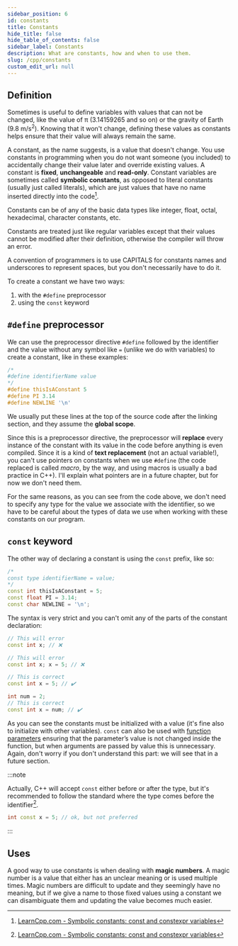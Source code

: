 ```yaml
---
sidebar_position: 6
id: constants
title: Constants
hide_title: false
hide_table_of_contents: false
sidebar_label: Constants
description: What are constants, how and when to use them.
slug: /cpp/constants
custom_edit_url: null
---
```



## Definition

Sometimes is useful to define variables with values that can not be changed, like the value of π 
(3.14159265 and so on) or the gravity of Earth (9.8 m/s<sup>2</sup>). Knowing that it won't 
change, defining these values as constants helps ensure that their value will always remain the 
same.

A constant, as the name suggests, is a value that doesn't change. You use constants in programming 
when you do not want someone (you included) to accidentally change their value later and override 
existing values. A constant is **fixed**, **unchangeable** and **read-only**. Constant variables 
are sometimes called **symbolic constants**, as opposed to literal constants (usually just called 
literals), which are just values that have no name inserted directly into the code[^1].

Constants can be of any of the basic data types like integer, float, octal, hexadecimal, character 
constants, etc.

Constants are treated just like regular variables except that their values cannot be modified 
after their definition, otherwise the compiler will throw an error.

A convention of programmers is to use CAPITALS for constants names and underscores to represent 
spaces, but you don't necessarily have to do it.

To create a constant we have two ways: 
1. with the `#define` preprocessor
2. using the `const` keyword

## `#define` preprocessor

We can use the preprocessor directive `#define` followed by the identifier and the value without 
any symbol like `=` (unlike we do with variables) to create a constant, like in these examples:

```cpp
/*
#define identifierName value
*/
#define thisIsAConstant 5
#define PI 3.14
#define NEWLINE '\n'
```

We usually put these lines at the top of the source code after the linking section, and they assume 
the **global scope**.

Since this is a preprocessor directive, the preprocessor will **replace** every instance of the 
constant with its value in the code before anything is even compiled. Since it is a kind of 
**text replacement** (not an actual variable!), you can't use pointers on constants when we use 
`#define` (the code replaced is called *macro*, by the way, and using macros is usually a bad 
practice in C++). I'll explain what pointers are in a future chapter, but for now we don't need 
them.

For the same reasons, as you can see from the code above, we don't need to specify any type for the 
value we associate with the identifier, so we have to be careful about the types of data we use when 
working with these constants on our program.

## `const` keyword

The other way of declaring a constant is using the `const` prefix, like so:

```cpp
/*
const type identifierName = value;
*/
const int thisIsAConstant = 5;
const float PI = 3.14;
const char NEWLINE = '\n';
```

The syntax is very strict and you can't omit any of the parts of the constant declaration:

```cpp
// This will error
const int x; // ❌

// This will error
const int x; x = 5; // ❌

// This is correct
const int x = 5; // ✔️

int num = 2;
// This is correct
const int x = num; // ✔️
```

As you can see the constants must be initialized with a value (it's fine also to initialize with 
other variables). `const` can also be used with 
[function parameters](https://c-cpp-notes.vercel.app/docs/cpp/passage-of-values) ensuring that 
the parameter’s value is not changed inside the function, but when arguments are passed by value 
this is unnecessary. Again, don't worry if you don't understand this part: we will see that in a 
future section.

:::note

Actually, C++ will accept `const` either before or after the type, but it's recommended to follow 
the standard where the type comes before the identifier[^1].

```cpp
int const x = 5; // ok, but not preferred
```

:::

## Uses

A good way to use constants is when dealing with **magic numbers**. A magic number is a value 
that either has an unclear meaning or is used multiple times. Magic numbers are difficult to update 
and they seemingly have no meaning, but if we give a name to those fixed values using a constant 
we can disambiguate them and updating the value becomes much easier.

[^1]: [LearnCpp.com - Symbolic constants: const and constexpr variables](https://www.learncpp.com/cpp-tutorial/const-constexpr-and-symbolic-constants/)